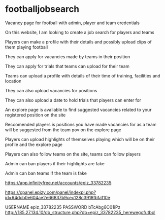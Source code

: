 # footballjobsearch
Vacancy page for football with admin, player and team credentials

On this website, I am looking to create a job search for players and teams 

Players can make a profile with their details and possibly upload clips of them playing football

They can apply for vacancies made by teams in their position

They can apply for trials that teams can upload for their team

Teams can upload a profile with details of their time of training, facilities and location

They can also upload vacancies for positions

They can also upload a date to hold trials that players can enter for

An explore page is available to find suggested vacancies related to your registered position on the site

Reccomended players is positions you have made vacancies for as a team will be suggested from the team pov on the explore page

Players can upload highlights of themselves playing which will be on their profile and the explore page

Players can also follow teams on the site, teams can follow players

Admin can ban players if their highlights are fake

Admin can ban teams if the team is fake


https://app.infinityfree.net/accounts/epiz_33782235

https://cpanel.epizy.com/panel/indexpl.php?id=64dcb0e604ae2e66837b9cec128c3918fb1a110e

USERNAME
epiz_33782235
PASSWORD
bTcAbg6O01iPz
http://185.27.134.10/db_structure.php?db=epiz_33782235_herewegofutbol
